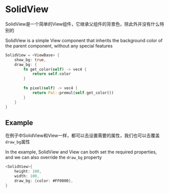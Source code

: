 # SolidView

SolidView是一个简单的View组件，它继承父组件的背景色，除此外并没有什么特别的

SolidView is a simple View component that inherits the background color of the parent component, without any special features
```rust
SolidView = <ViewBase> {
    show_bg: true, 
    draw_bg: {
        fn get_color(self) -> vec4 {
            return self.color
        }
        
        fn pixel(self) -> vec4 {
            return Pal::premul(self.get_color())
        }
    }
}
```

## Example

在例子中SolidView和View一样，都可以去设置需要的属性，我们也可以去覆盖`draw_bg`属性

In the example, SolidView and View can both set the required properties, and we can also override the `draw_bg` property

```rust
<SolidView>{
    height: 100,
    width: 100,
    draw_bg: {color: #FF0000},
}
```